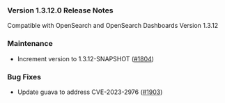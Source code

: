 ### Version 1.3.12.0 Release Notes

Compatible with OpenSearch and OpenSearch Dashboards Version 1.3.12

### Maintenance
* Increment version to 1.3.12-SNAPSHOT ([#1804](https://github.com/opensearch-project/sql/pull/1804))

### Bug Fixes
* Update guava to address CVE-2023-2976 ([#1903](https://github.com/opensearch-project/sql/pull/1903))
